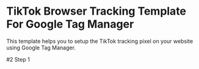 # TikTok Browser Tracking Template For Google Tag Manager
This template helps you to setup the TikTok tracking pixel on your website using Google Tag Manager.

#2 Step 1
